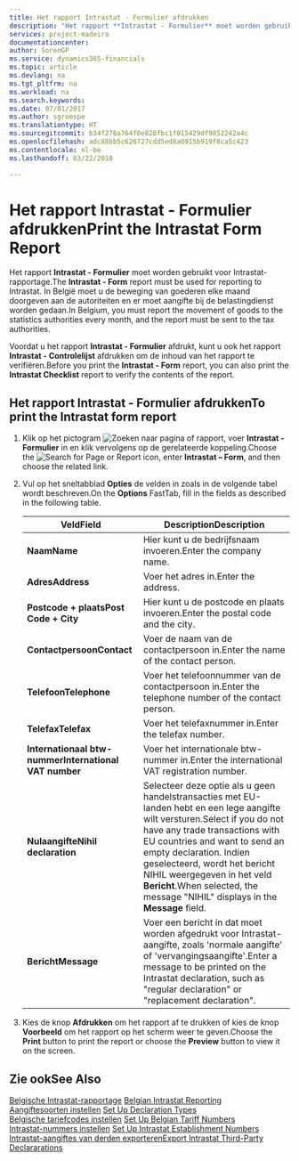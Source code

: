 ```yaml
---
title: Het rapport Intrastat - Formulier afdrukken
description: "Het rapport **Intrastat - Formulier** moet worden gebruikt voor Intrastat-rapportage. In België moet u de beweging van goederen elke maand doorgeven aan de autoriteiten en er moet aangifte bij de belastingdienst worden gedaan."
services: project-madeira
documentationcenter: 
author: SorenGP
ms.service: dynamics365-financials
ms.topic: article
ms.devlang: na
ms.tgt_pltfrm: na
ms.workload: na
ms.search.keywords: 
ms.date: 07/01/2017
ms.author: sgroespe
ms.translationtype: HT
ms.sourcegitcommit: b34f276a764f0e828fbc1f015429df9852242a4c
ms.openlocfilehash: adc88bb5c626727cdd5ed8a0915b919f8ca5c423
ms.contentlocale: nl-be
ms.lasthandoff: 03/22/2018

---
```

# <a name="print-the-intrastat-form-report"></a><span data-ttu-id="6a5bf-104">Het rapport Intrastat - Formulier afdrukken</span><span class="sxs-lookup"><span data-stu-id="6a5bf-104">Print the Intrastat Form Report</span></span>
<span data-ttu-id="6a5bf-105">Het rapport **Intrastat - Formulier** moet worden gebruikt voor Intrastat-rapportage.</span><span class="sxs-lookup"><span data-stu-id="6a5bf-105">The **Intrastat - Form** report must be used for reporting to Intrastat.</span></span> <span data-ttu-id="6a5bf-106">In België moet u de beweging van goederen elke maand doorgeven aan de autoriteiten en er moet aangifte bij de belastingdienst worden gedaan.</span><span class="sxs-lookup"><span data-stu-id="6a5bf-106">In Belgium, you must report the movement of goods to the statistics authorities every month, and the report must be sent to the tax authorities.</span></span>  

<span data-ttu-id="6a5bf-107">Voordat u het rapport **Intrastat - Formulier** afdrukt, kunt u ook het rapport **Intrastat - Controlelijst** afdrukken om de inhoud van het rapport te verifiëren.</span><span class="sxs-lookup"><span data-stu-id="6a5bf-107">Before you print the **Intrastat - Form** report, you can also print the **Intrastat Checklist** report to verify the contents of the report.</span></span>  

## <a name="to-print-the-intrastat-form-report"></a><span data-ttu-id="6a5bf-108">Het rapport Intrastat - Formulier afdrukken</span><span class="sxs-lookup"><span data-stu-id="6a5bf-108">To print the Intrastat form report</span></span>  

1.  <span data-ttu-id="6a5bf-109">Klik op het pictogram ![Zoeken naar pagina of rapport](../../media/ui-search/search_small.png "pictogram Zoeken naar pagina of rapport"), voer **Intrastat - Formulier** in en klik vervolgens op de gerelateerde koppeling.</span><span class="sxs-lookup"><span data-stu-id="6a5bf-109">Choose the ![Search for Page or Report](../../media/ui-search/search_small.png "Search for Page or Report icon") icon, enter **Intrastat – Form**, and then choose the related link.</span></span>  
2.  <span data-ttu-id="6a5bf-110">Vul op het sneltabblad **Opties** de velden in zoals in de volgende tabel wordt beschreven.</span><span class="sxs-lookup"><span data-stu-id="6a5bf-110">On the **Options** FastTab, fill in the fields as described in the following table.</span></span>  

    |<span data-ttu-id="6a5bf-111">Veld</span><span class="sxs-lookup"><span data-stu-id="6a5bf-111">Field</span></span>|<span data-ttu-id="6a5bf-112">Description</span><span class="sxs-lookup"><span data-stu-id="6a5bf-112">Description</span></span>|  
    |---------------------------------|---------------------------------------|  
    |<span data-ttu-id="6a5bf-113">**Naam**</span><span class="sxs-lookup"><span data-stu-id="6a5bf-113">**Name**</span></span>|<span data-ttu-id="6a5bf-114">Hier kunt u de bedrijfsnaam invoeren.</span><span class="sxs-lookup"><span data-stu-id="6a5bf-114">Enter the company name.</span></span>|  
    |<span data-ttu-id="6a5bf-115">**Adres**</span><span class="sxs-lookup"><span data-stu-id="6a5bf-115">**Address**</span></span>|<span data-ttu-id="6a5bf-116">Voer het adres in.</span><span class="sxs-lookup"><span data-stu-id="6a5bf-116">Enter the address.</span></span>|  
    |<span data-ttu-id="6a5bf-117">**Postcode + plaats**</span><span class="sxs-lookup"><span data-stu-id="6a5bf-117">**Post Code + City**</span></span>|<span data-ttu-id="6a5bf-118">Hier kunt u de postcode en plaats invoeren.</span><span class="sxs-lookup"><span data-stu-id="6a5bf-118">Enter the postal code and the city.</span></span>|  
    |<span data-ttu-id="6a5bf-119">**Contactpersoon**</span><span class="sxs-lookup"><span data-stu-id="6a5bf-119">**Contact**</span></span>|<span data-ttu-id="6a5bf-120">Voer de naam van de contactpersoon in.</span><span class="sxs-lookup"><span data-stu-id="6a5bf-120">Enter the name of the contact person.</span></span>|  
    |<span data-ttu-id="6a5bf-121">**Telefoon**</span><span class="sxs-lookup"><span data-stu-id="6a5bf-121">**Telephone**</span></span>|<span data-ttu-id="6a5bf-122">Voer het telefoonnummer van de contactpersoon in.</span><span class="sxs-lookup"><span data-stu-id="6a5bf-122">Enter the telephone number of the contact person.</span></span>|  
    |<span data-ttu-id="6a5bf-123">**Telefax**</span><span class="sxs-lookup"><span data-stu-id="6a5bf-123">**Telefax**</span></span>|<span data-ttu-id="6a5bf-124">Voer het telefaxnummer in.</span><span class="sxs-lookup"><span data-stu-id="6a5bf-124">Enter the telefax number.</span></span>|  
    |<span data-ttu-id="6a5bf-125">**Internationaal btw-nummer**</span><span class="sxs-lookup"><span data-stu-id="6a5bf-125">**International VAT number**</span></span>|<span data-ttu-id="6a5bf-126">Voer het internationale btw-nummer in.</span><span class="sxs-lookup"><span data-stu-id="6a5bf-126">Enter the international VAT registration number.</span></span>|  
    |<span data-ttu-id="6a5bf-127">**Nulaangifte**</span><span class="sxs-lookup"><span data-stu-id="6a5bf-127">**Nihil declaration**</span></span>|<span data-ttu-id="6a5bf-128">Selecteer deze optie als u geen handelstransacties met EU-landen hebt en een lege aangifte wilt versturen.</span><span class="sxs-lookup"><span data-stu-id="6a5bf-128">Select if you do not have any trade transactions with EU countries and want to send an empty declaration.</span></span> <span data-ttu-id="6a5bf-129">Indien geselecteerd, wordt het bericht NIHIL weergegeven in het veld **Bericht**.</span><span class="sxs-lookup"><span data-stu-id="6a5bf-129">When selected, the message "NIHIL" displays in the **Message** field.</span></span>|  
    |<span data-ttu-id="6a5bf-130">**Bericht**</span><span class="sxs-lookup"><span data-stu-id="6a5bf-130">**Message**</span></span>|<span data-ttu-id="6a5bf-131">Voer een bericht in dat moet worden afgedrukt voor Intrastat-aangifte, zoals 'normale aangifte' of 'vervangingsaangifte'.</span><span class="sxs-lookup"><span data-stu-id="6a5bf-131">Enter a message to be printed on the Intrastat declaration, such as "regular declaration" or "replacement declaration".</span></span>|  

3.  <span data-ttu-id="6a5bf-132">Kies de knop **Afdrukken** om het rapport af te drukken of kies de knop **Voorbeeld** om het rapport op het scherm weer te geven.</span><span class="sxs-lookup"><span data-stu-id="6a5bf-132">Choose the **Print** button to print the report or choose the **Preview** button to view it on the screen.</span></span>  
  
## <a name="see-also"></a><span data-ttu-id="6a5bf-133">Zie ook</span><span class="sxs-lookup"><span data-stu-id="6a5bf-133">See Also</span></span>  
 <span data-ttu-id="6a5bf-134">[Belgische Intrastat-rapportage](belgian-intrastat-reporting.md) </span><span class="sxs-lookup"><span data-stu-id="6a5bf-134">[Belgian Intrastat Reporting](belgian-intrastat-reporting.md) </span></span>  
 <span data-ttu-id="6a5bf-135">[Aangiftesoorten instellen](how-to-set-up-declaration-types.md) </span><span class="sxs-lookup"><span data-stu-id="6a5bf-135">[Set Up Declaration Types](how-to-set-up-declaration-types.md) </span></span>  
 <span data-ttu-id="6a5bf-136">[Belgische tariefcodes instellen](how-to-set-up-belgian-tariff-numbers.md) </span><span class="sxs-lookup"><span data-stu-id="6a5bf-136">[Set Up Belgian Tariff Numbers](how-to-set-up-belgian-tariff-numbers.md) </span></span>  
 <span data-ttu-id="6a5bf-137">[Intrastat-nummers instellen](how-to-set-up-intrastat-establishment-numbers.md) </span><span class="sxs-lookup"><span data-stu-id="6a5bf-137">[Set Up Intrastat Establishment Numbers](how-to-set-up-intrastat-establishment-numbers.md) </span></span>  
 [<span data-ttu-id="6a5bf-138">Intrastat-aangiftes van derden exporteren</span><span class="sxs-lookup"><span data-stu-id="6a5bf-138">Export Intrastat Third-Party Declararations</span></span>](how-to-export-intrastat-third-party-declararations.md)

